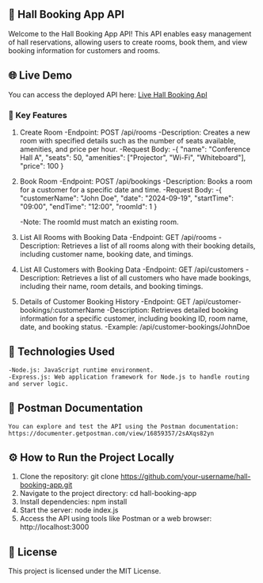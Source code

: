 ## 🏢 Hall Booking App API
Welcome to the Hall Booking App API! This API enables easy management of hall reservations, allowing users to create rooms, book them, and view booking information for customers and rooms.

## 🌐 Live Demo
You can access the deployed API here: [Live Hall Booking ApI](https://your-onrender-url.com)

### 🔗 Key Features
1. Create Room
    -Endpoint: POST /api/rooms
    -Description: Creates a new room with specified details such as the number of seats available, amenities, and price per hour.
    -Request Body:
    -{
  "name": "Conference Hall A",
  "seats": 50,
  "amenities": ["Projector", "Wi-Fi", "Whiteboard"],
  "price": 100
    }

2. Book Room
    -Endpoint: POST /api/bookings
    -Description: Books a room for a customer for a specific date and time.
    -Request Body:
    -{
  "customerName": "John Doe",
  "date": "2024-09-19",
  "startTime": "09:00",
  "endTime": "12:00",
  "roomId": 1
    }
    
    -Note: The roomId must match an existing room.

3. List All Rooms with Booking Data
    -Endpoint: GET /api/rooms
    -Description: Retrieves a list of all rooms along with their booking details, including customer name, booking date, and timings.

4. List All Customers with Booking Data
    -Endpoint: GET /api/customers
    -Description: Retrieves a list of all customers who have made bookings, including their name, room details, and booking timings.

5. Details of Customer Booking History
    -Endpoint: GET /api/customer-bookings/:customerName
    -Description: Retrieves detailed booking information for a specific customer, including booking ID, room name, date, and booking status.
    -Example: /api/customer-bookings/JohnDoe

## 🚀 Technologies Used
    -Node.js: JavaScript runtime environment.
    -Express.js: Web application framework for Node.js to handle routing and server logic.

## 📝 Postman Documentation
    You can explore and test the API using the Postman documentation: https://documenter.getpostman.com/view/16859357/2sAXqs82yn

## ⚙️ How to Run the Project Locally
1. Clone the repository: git clone https://github.com/your-username/hall-booking-app.git
2. Navigate to the project directory: cd hall-booking-app
3. Install dependencies: npm install
4. Start the server: node index.js
5. Access the API using tools like Postman or a web browser: http://localhost:3000

## 📝 License
This project is licensed under the MIT License.
